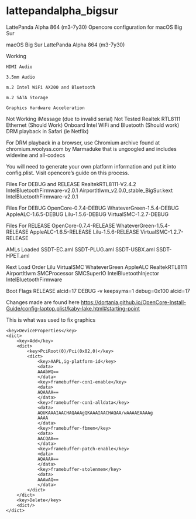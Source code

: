 # lattepandalpha_bigsur
LattePanda Alpha 864 (m3-7y30) Opencore configuration for macOS Big Sur

macOS Big Sur
LattePanda Alpha 864 (m3-7y30)

Working

	HDMI Audio
	
	3.5mm Audio
	
	m.2 Intel WiFi AX200 and Bluetooth
	
	m.2 SATA Storage
	
	Graphics Hardware Acceleration
	
Not Working
	iMessage (due to invalid serial)
Not Tested
	Realtek RTL8111 Ethernet (Should Work)
	Onboard Intel WiFi and Bluetooth (Should work)
	DRM playback in Safari (ie Netflix)

For DRM playback in a browser, use Chromium archive found at chromium.woolyss.com by Marmaduke that is ungoogled and includes widevine and all-codecs

You will need to generate your own platform information and put it into config.plist. Visit opencore’s guide on this process.


Files For DEBUG and RELEASE
	RealtekRTL8111-V2.4.2
	IntelBluetoothFirmware-v2.0.1
	AirportItlwm_v2.0.0_stable_BigSur.kext
	IntelBluetoothFirmware-v2.0.1

Files For DEBUG
	OpenCore-0.7.4-DEBUG
	WhateverGreen-1.5.4-DEBUG
	AppleALC-1.6.5-DEBUG
	Lilu-1.5.6-DEBUG
	VirtualSMC-1.2.7-DEBUG

Files For RELEASE
	OpenCore-0.7.4-RELEASE
	WhateverGreen-1.5.4-RELEASE
	AppleALC-1.6.5-RELEASE
	Lilu-1.5.6-RELEASE
	VirtualSMC-1.2.7-RELEASE

AMLs Loaded
	SSDT-EC.aml
	SSDT-PLUG.aml
	SSDT-USBX.aml
	SSDT-HPET.aml
	
Kext Load Order
	Lilu
	VirtualSMC
	WhateverGreen
	AppleALC
	RealtekRTL8111
	Airportltlwm
	SMCProcessor
	SMCSuperIO
	IntelBluetoothInjector
	IntelBluetoothFirmware
	
Boot Flags
RELEASE
	alcid=17
DEBUG
	-v keepsyms=1 debug=0x100 alcid=17

Changes made are found here
https://dortania.github.io/OpenCore-Install-Guide/config-laptop.plist/kaby-lake.html#starting-point


This is what was used to fix graphics

	<key>DeviceProperties</key>
	<dict>
		<key>Add</key>
		<dict>
			<key>PciRoot(0)/Pci(0x02,0)</key>
			<dict>
				<key>AAPL,ig-platform-id</key>
				<data>
				AAAbWQ==
				</data>
				<key>framebuffer-con1-enable</key>
				<data>
				AQAAAA==
				</data>
				<key>framebuffer-con1-alldata</key>
				<data>
				AQUKAAAIAACHAQAAAgQKAAAIAACHAQAA/wAAAAEAAAAg
				AAAA
				</data>
				<key>framebuffer-fbmem</key>
				<data>
				AACQAA==
				</data>
				<key>framebuffer-patch-enable</key>
				<data>
				AQAAAA==
				</data>
				<key>framebuffer-stolenmem</key>
				<data>
				AAAwAQ==
				</data>
			</dict>
		</dict>
		<key>Delete</key>
		<dict/>
	</dict>
